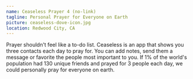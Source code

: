 ```yaml
---
name: Ceaseless Prayer 4 (no-link)
tagline: Personal Prayer for Everyone on Earth 
picture: ceaseless-dove-icon.jpg 
location: Redwood City, CA 
---
```

Prayer shouldn't feel like a to-do list. Ceaseless is an app that shows you three contacts each day to pray for. You can add notes, send them a message or favorite the people most important to you. If 1% of the world's population had 130 unique friends and prayed for 3 people each day, we could personally pray for everyone on earth.
